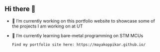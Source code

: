 ## Hi there 👋

- 🔭 I’m currently working on this portfolio website to showcase some of the projects I am working on at UT
- 🌱 I’m currently learning bare-metal programming on STM MCUs

      Find my portfolio site here: https://mayakoppikar.github.io/

<!--
**mayakoppikar/mayakoppikar** is a ✨ _special_ ✨ repository because its `README.md` (this file) appears on your GitHub profile.

Here are some ideas to get you started:




- 👯 I’m looking to collaborate on ...
- 🤔 I’m looking for help with ...
- 💬 Ask me about ...
- 📫 How to reach me: ...
- 😄 Pronouns: ...
- ⚡ Fun fact: ...
-->
